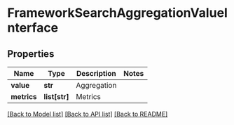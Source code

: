 # FrameworkSearchAggregationValueInterface

## Properties
Name | Type | Description | Notes
------------ | ------------- | ------------- | -------------
**value** | **str** | Aggregation | 
**metrics** | **list[str]** | Metrics | 

[[Back to Model list]](../README.md#documentation-for-models) [[Back to API list]](../README.md#documentation-for-api-endpoints) [[Back to README]](../README.md)


